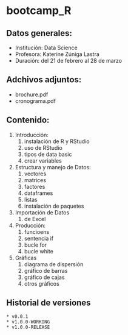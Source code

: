 # bootcamp_R

## Datos generales:

* Institución:  Data Science
* Profesora:    Katerine Zúniga Lastra
* Duración:     del 21 de febrero al 28 de marzo

## Adchivos adjuntos:

* brochure.pdf
* cronograma.pdf

## Contenido:

1. Introducción:
    1. instalación de R y RStudio
    1. uso de RStudio
    1. tipos de data basic
    1. crear variables
1. Estructura y manejo de Datos:
    1. vectores
    1. matrices
    1. factores
    1. dataframes
    1. listas
    1. instalación de paquetes
1. Importación de Datos
    1. de Excel
1. Producción:
    1. funcioens
    1. sentencia if
    1. bucle for
    1. bucle white
1. Gráficas
    1. diagrama de dispersión
    1. gráfico de barras
    1. gráfico de cajas
    1. otros gráficos

## Historial de versiones
    * v0.0.1
    * v1.0.0-WORKING
    * v1.0.0-RELEASE